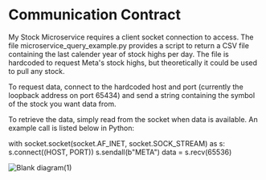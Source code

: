 # Communication Contract

My Stock Microservice requires a client socket connection to access. The file microservice_query_example.py provides a script to return a CSV file containing the last calender year of stock highs per day. The file is hardcoded to request Meta's stock highs, but theoretically it could be used to pull any stock.

To request data, connect to the hardcoded host and port (currently the loopback address on port 65434) and send a string containing the symbol of the stock you want data from.

To retrieve the data, simply read from the socket when data is available. An example call is listed below in Python:

with socket.socket(socket.AF_INET, socket.SOCK_STREAM) as s:
s.connect((HOST, PORT))
s.sendall(b"META")
data = s.recv(65536)

![Blank diagram(1)](https://user-images.githubusercontent.com/122574115/218385737-e46e7ab4-e2cf-4508-afba-28e9acaa4eb5.png)
